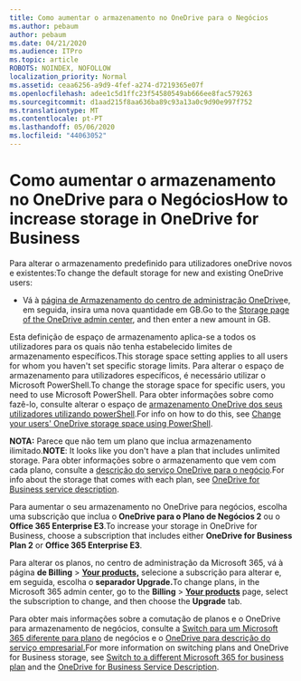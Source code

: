 ```yaml
---
title: Como aumentar o armazenamento no OneDrive para o Negócios
ms.author: pebaum
author: pebaum
ms.date: 04/21/2020
ms.audience: ITPro
ms.topic: article
ROBOTS: NOINDEX, NOFOLLOW
localization_priority: Normal
ms.assetid: ceaa6256-a9d9-4fef-a274-d7219365e07f
ms.openlocfilehash: adee1c5d1ffc23f54580549ab666ee8fac579263
ms.sourcegitcommit: d1aad215f8aa636ba89c93a13a0c9d90e997f752
ms.translationtype: MT
ms.contentlocale: pt-PT
ms.lasthandoff: 05/06/2020
ms.locfileid: "44063052"
---
```

# <a name="how-to-increase-storage-in-onedrive-for-business"></a><span data-ttu-id="3c733-102">Como aumentar o armazenamento no OneDrive para o Negócios</span><span class="sxs-lookup"><span data-stu-id="3c733-102">How to increase storage in OneDrive for Business</span></span>

<span data-ttu-id="3c733-103">Para alterar o armazenamento predefinido para utilizadores oneDrive novos e existentes:</span><span class="sxs-lookup"><span data-stu-id="3c733-103">To change the default storage for new and existing OneDrive users:</span></span>
  
- <span data-ttu-id="3c733-104">Vá à [página de Armazenamento do centro de administração OneDrive](https://admin.onedrive.com/?v=StorageSettings)e, em seguida, insira uma nova quantidade em GB.</span><span class="sxs-lookup"><span data-stu-id="3c733-104">Go to the [Storage page of the OneDrive admin center](https://admin.onedrive.com/?v=StorageSettings), and then enter a new amount in GB.</span></span>

<span data-ttu-id="3c733-105">Esta definição de espaço de armazenamento aplica-se a todos os utilizadores para os quais não tenha estabelecido limites de armazenamento específicos.</span><span class="sxs-lookup"><span data-stu-id="3c733-105">This storage space setting applies to all users for whom you haven't set specific storage limits.</span></span> <span data-ttu-id="3c733-106">Para alterar o espaço de armazenamento para utilizadores específicos, é necessário utilizar o Microsoft PowerShell.</span><span class="sxs-lookup"><span data-stu-id="3c733-106">To change the storage space for specific users, you need to use Microsoft PowerShell.</span></span> <span data-ttu-id="3c733-107">Para obter informações sobre como fazê-lo, consulte alterar o espaço de [armazenamento OneDrive dos seus utilizadores utilizando powerShell](https://go.microsoft.com/fwlink/?linkid=866402).</span><span class="sxs-lookup"><span data-stu-id="3c733-107">For info on how to do this, see [Change your users' OneDrive storage space using PowerShell](https://go.microsoft.com/fwlink/?linkid=866402).</span></span>

<span data-ttu-id="3c733-108">**NOTA:** Parece que não tem um plano que inclua armazenamento ilimitado.</span><span class="sxs-lookup"><span data-stu-id="3c733-108">**NOTE**: It looks like you don't have a plan that includes unlimited storage.</span></span> <span data-ttu-id="3c733-109">Para obter informações sobre o armazenamento que vem com cada plano, consulte a [descrição do serviço OneDrive para o negócio](https://go.microsoft.com/fwlink/p/?LinkID=826071).</span><span class="sxs-lookup"><span data-stu-id="3c733-109">For info about the storage that comes with each plan, see [OneDrive for Business service description](https://go.microsoft.com/fwlink/p/?LinkID=826071).</span></span>
  
<span data-ttu-id="3c733-110">Para aumentar o seu armazenamento no OneDrive para negócios, escolha uma subscrição que inclua o **OneDrive para o Plano de Negócios 2** ou o **Office 365 Enterprise E3**.</span><span class="sxs-lookup"><span data-stu-id="3c733-110">To increase your storage in OneDrive for Business, choose a subscription that includes either **OneDrive for Business Plan 2** or **Office 365 Enterprise E3**.</span></span> 
  
<span data-ttu-id="3c733-111">Para alterar os planos, no centro de administração da Microsoft 365, vá à página **de Billing** \> **[Your products,](https://go.microsoft.com/fwlink/p/?linkid=842054)** selecione a subscrição para alterar e, em seguida, escolha o **separador Upgrade.**</span><span class="sxs-lookup"><span data-stu-id="3c733-111">To change plans, in the Microsoft 365 admin center, go to the **Billing** \> **[Your products](https://go.microsoft.com/fwlink/p/?linkid=842054)** page, select the subscription to change, and then choose the **Upgrade** tab.</span></span>
  
<span data-ttu-id="3c733-112">Para obter mais informações sobre a comutação de planos e o OneDrive para armazenamento de negócios, consulte a [Switch para um Microsoft 365 diferente para plano](https://go.microsoft.com/fwlink/?LinkId=2031117) de negócios e o [OneDrive para descrição do serviço empresarial.](https://go.microsoft.com/fwlink/p/?LinkId-2031122)</span><span class="sxs-lookup"><span data-stu-id="3c733-112">For more information on switching plans and OneDrive for Business storage, see [Switch to a different Microsoft 365 for business plan](https://go.microsoft.com/fwlink/?LinkId=2031117) and the [OneDrive for Business Service Description](https://go.microsoft.com/fwlink/p/?LinkId-2031122).</span></span>